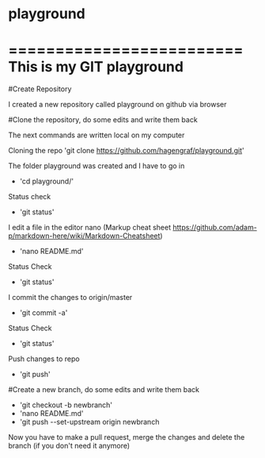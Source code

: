 # playground
=========================
This is my GIT playground
========================


#Create Repository

I created a new repository called playground on github via browser


#Clone the repository, do some edits and write them back

The next commands are written local on my computer  

Cloning the repo 
'git clone https://github.com/hagengraf/playground.git'

The folder playground was created and I have to go in
* 'cd playground/'

Status check
* 'git status'

I edit a file in the editor nano
(Markup cheat sheet https://github.com/adam-p/markdown-here/wiki/Markdown-Cheatsheet)
* 'nano README.md'

Status Check
* 'git status'

I commit the changes to origin/master
* 'git commit -a'

Status Check
* 'git status'

Push changes to repo
* 'git push'


#Create a new branch, do some edits and write them back
* 'git checkout -b newbranch'
* 'nano README.md'
* 'git push --set-upstream origin newbranch


Now you have to make a pull request, merge the changes and delete the branch (if you don't need it anymore)
